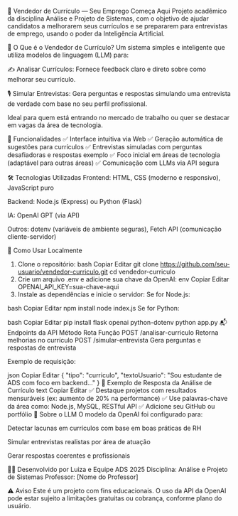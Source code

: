 💼 Vendedor de Currículo — Seu Emprego Começa Aqui
Projeto acadêmico da disciplina Análise e Projeto de Sistemas, com o objetivo de ajudar candidatos a melhorarem seus currículos e se prepararem para entrevistas de emprego, usando o poder da Inteligência Artificial.

🧠 O Que é o Vendedor de Currículo?
Um sistema simples e inteligente que utiliza modelos de linguagem (LLM) para:

✍️ Analisar Currículos: Fornece feedback claro e direto sobre como melhorar seu currículo.

🎙️ Simular Entrevistas: Gera perguntas e respostas simulando uma entrevista de verdade com base no seu perfil profissional.

Ideal para quem está entrando no mercado de trabalho ou quer se destacar em vagas da área de tecnologia.

🚀 Funcionalidades
✅ Interface intuitiva via Web
✅ Geração automática de sugestões para currículos
✅ Entrevistas simuladas com perguntas desafiadoras e respostas exemplo
✅ Foco inicial em áreas de tecnologia (adaptável para outras áreas)
✅ Comunicação com LLMs via API segura

🛠️ Tecnologias Utilizadas
Frontend: HTML, CSS (moderno e responsivo), JavaScript puro

Backend: Node.js (Express) ou Python (Flask)

IA: OpenAI GPT (via API)

Outros: dotenv (variáveis de ambiente seguras), Fetch API (comunicação cliente-servidor)

🧪 Como Usar Localmente
1. Clone o repositório:
bash
Copiar
Editar
git clone https://github.com/seu-usuario/vendedor-curriculo.git
cd vendedor-curriculo
2. Crie um arquivo .env e adicione sua chave da OpenAI:
env
Copiar
Editar
OPENAI_API_KEY=sua-chave-aqui
3. Instale as dependências e inicie o servidor:
Se for Node.js:

bash
Copiar
Editar
npm install
node index.js
Se for Python:

bash
Copiar
Editar
pip install flask openai python-dotenv
python app.py
📬 Endpoints da API
Método	Rota	Função
POST	/analisar-curriculo	Retorna melhorias no currículo
POST	/simular-entrevista	Gera perguntas e respostas de entrevista

Exemplo de requisição:

json
Copiar
Editar
{
  "tipo": "curriculo",
  "textoUsuario": "Sou estudante de ADS com foco em backend..."
}
🧾 Exemplo de Resposta da Análise de Currículo
text
Copiar
Editar
✅ Destaque projetos com resultados mensuráveis (ex: aumento de 20% na performance)
✅ Use palavras-chave da área como: Node.js, MySQL, RESTful API
✅ Adicione seu GitHub ou portfólio
🤖 Sobre o LLM
O modelo da OpenAI foi configurado para:

Detectar lacunas em currículos com base em boas práticas de RH

Simular entrevistas realistas por área de atuação

Gerar respostas coerentes e profissionais

👨‍💻 Desenvolvido por
Luiza e Equipe ADS 2025
Disciplina: Análise e Projeto de Sistemas
Professor: [Nome do Professor]

⚠️ Aviso
Este é um projeto com fins educacionais. O uso da API da OpenAI pode estar sujeito a limitações gratuitas ou cobrança, conforme plano do usuário.

